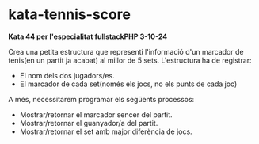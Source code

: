 # kata-tennis-score

**Kata 44 per l'especialitat fullstackPHP 3-10-24**

Crea una petita estructura que representi l'informació d'un marcador de tenis(en un partit ja acabat) al millor de 5 sets. L'estructura ha de registrar:

- El nom dels dos jugadors/es.
- El marcador de cada set(només els jocs, no els punts de cada joc)

A més, necessitarem programar els següents processos:

- Mostrar/retornar el marcador sencer del partit.
- Mostrar/retornar el guanyador/a del partit.
- Mostrar/retornar el set amb major diferència de jocs.

 

